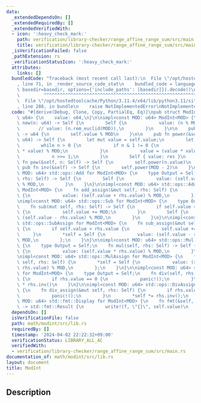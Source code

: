 ```yaml
---
data:
  _extendedDependsOn: []
  _extendedRequiredBy: []
  _extendedVerifiedWith:
  - icon: ':heavy_check_mark:'
    path: verification/library-checker/range_affine_range_sum/src/main.rs
    title: verification/library-checker/range_affine_range_sum/src/main.rs
  _isVerificationFailed: false
  _pathExtension: rs
  _verificationStatusIcon: ':heavy_check_mark:'
  attributes:
    links: []
  bundledCode: "Traceback (most recent call last):\n  File \"/opt/hostedtoolcache/Python/3.11.4/x64/lib/python3.11/site-packages/onlinejudge_verify/documentation/build.py\"\
    , line 71, in _render_source_code_stat\n    bundled_code = language.bundle(stat.path,\
    \ basedir=basedir, options={'include_paths': [basedir]}).decode()\n          \
    \         ^^^^^^^^^^^^^^^^^^^^^^^^^^^^^^^^^^^^^^^^^^^^^^^^^^^^^^^^^^^^^^^^^^^^^^^^^^^^^^^^^\n\
    \  File \"/opt/hostedtoolcache/Python/3.11.4/x64/lib/python3.11/site-packages/onlinejudge_verify/languages/rust.py\"\
    , line 288, in bundle\n    raise NotImplementedError\nNotImplementedError\n"
  code: "#[derive(Debug, Clone, Copy, PartialEq, Eq)]\npub struct ModInt<const MOD:\
    \ u64> {\n    value: u64,\n}\n\nimpl<const MOD: u64> ModInt<MOD> {\n    pub fn\
    \ new(n: u64) -> Self {\n        Self {\n            value: (n % MOD),\n     \
    \       // value: (n.rem_euclid(MOD)),\n        }\n    }\n\n    pub fn value(&self)\
    \ -> u64 {\n        self.value % MOD\n    }\n\n    pub fn power(&self, mut n:\
    \ u64) -> Self {\n        let mut value = self.value;\n        let mut res = 1;\n\
    \        while n > 0 {\n            if n & 1 != 0 {\n                res = (res\
    \ * value) % MOD;\n            }\n            value = (value * value) % MOD;\n\
    \            n >>= 1;\n        }\n        Self { value: res }\n    }\n\n    pub\
    \ fn pow(&self, n: Self) -> Self {\n        self.power(n.value)\n    }\n\n   \
    \ pub fn inv(&self) -> Self {\n        self.power(MOD - 2)\n    }\n}\n\nimpl<const\
    \ MOD: u64> std::ops::Add for ModInt<MOD> {\n    type Output = Self;\n    fn add(self,\
    \ rhs: Self) -> Self {\n        Self {\n            value: (self.value + rhs.value)\
    \ % MOD,\n        }\n    }\n}\n\nimpl<const MOD: u64> std::ops::AddAssign for\
    \ ModInt<MOD> {\n    fn add_assign(&mut self, rhs: Self) {\n        *self = Self\
    \ {\n            value: (self.value + rhs.value) % MOD,\n        };\n    }\n}\n\
    \nimpl<const MOD: u64> std::ops::Sub for ModInt<MOD> {\n    type Output = Self;\n\
    \    fn sub(mut self, rhs: Self) -> Self {\n        if self.value < rhs.value\
    \ {\n            self.value += MOD;\n        }\n        Self {\n            value:\
    \ (self.value - rhs.value) % MOD,\n        }\n    }\n}\n\nimpl<const MOD: u64>\
    \ std::ops::SubAssign for ModInt<MOD> {\n    fn sub_assign(&mut self, rhs: Self)\
    \ {\n        if self.value < rhs.value {\n            self.value += MOD;\n   \
    \     }\n        *self = Self {\n            value: (self.value - rhs.value) %\
    \ MOD,\n        };\n    }\n}\n\nimpl<const MOD: u64> std::ops::Mul for ModInt<MOD>\
    \ {\n    type Output = Self;\n    fn mul(self, rhs: Self) -> Self {\n        Self\
    \ {\n            value: (self.value * rhs.value) % MOD,\n        }\n    }\n}\n\
    \nimpl<const MOD: u64> std::ops::MulAssign for ModInt<MOD> {\n    fn mul_assign(&mut\
    \ self, rhs: Self) {\n        *self = Self {\n            value: (self.value *\
    \ rhs.value) % MOD,\n        };\n    }\n}\n\nimpl<const MOD: u64> std::ops::Div\
    \ for ModInt<MOD> {\n    type Output = Self;\n    fn div(self, rhs: Self) -> Self\
    \ {\n        if rhs.value == 0 {\n            panic!();\n        }\n        self\
    \ * rhs.inv()\n    }\n}\n\nimpl<const MOD: u64> std::ops::DivAssign for ModInt<MOD>\
    \ {\n    fn div_assign(&mut self, rhs: Self) {\n        if rhs.value == 0 {\n\
    \            panic!();\n        }\n        *self *= rhs.inv();\n    }\n}\n\nimpl<const\
    \ MOD: u64> std::fmt::Display for ModInt<MOD> {\n    fn fmt(&self, f: &mut std::fmt::Formatter<'_>)\
    \ -> std::fmt::Result {\n        write!(f, \"{}\", self.value)\n    }\n}\n"
  dependsOn: []
  isVerificationFile: false
  path: math/modint/src/lib.rs
  requiredBy: []
  timestamp: '2024-04-02 22:22:32+09:00'
  verificationStatus: LIBRARY_ALL_AC
  verifiedWith:
  - verification/library-checker/range_affine_range_sum/src/main.rs
documentation_of: math/modint/src/lib.rs
layout: document
title: ModInt
---
```


## Description
